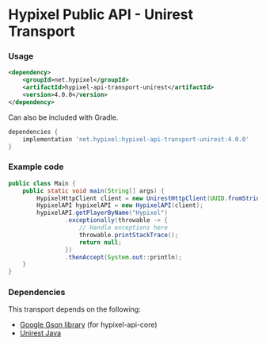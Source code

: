 Hypixel Public API - Unirest Transport
======

### Usage

```xml
<dependency>
    <groupId>net.hypixel</groupId>
    <artifactId>hypixel-api-transport-unirest</artifactId>
    <version>4.0.0</version>
</dependency>
```

Can also be included with Gradle.

```gradle
dependencies {
    implementation 'net.hypixel:hypixel-api-transport-unirest:4.0.0'
}
```

### Example code

```java
public class Main {
    public static void main(String[] args) {
        HypixelHttpClient client = new UnirestHttpClient(UUID.fromString("your-api-key-here"));
        HypixelAPI hypixelAPI = new HypixelAPI(client);
        hypixelAPI.getPlayerByName("Hypixel")
                .exceptionally(throwable -> {
                    // Handle exceptions here
                    throwable.printStackTrace();
                    return null;
                })
                .thenAccept(System.out::println);
    }
}
```

### Dependencies

This transport depends on the following:

* [Google Gson library](https://mvnrepository.com/artifact/com.google.code.gson/gson) (for hypixel-api-core)
* [Unirest Java](https://mvnrepository.com/artifact/com.konghq/unirest-java)